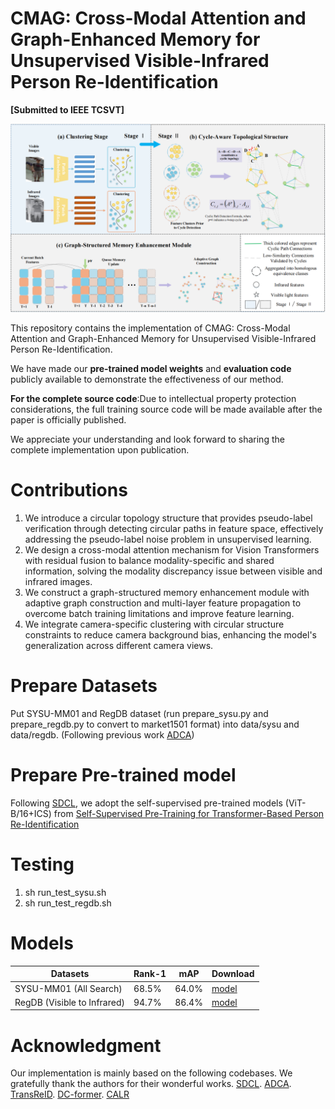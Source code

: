 # CMAG: Cross-Modal Attention and Graph-Enhanced Memory for Unsupervised Visible-Infrared Person Re-Identification

**[Submitted to IEEE TCSVT]**

![](https://raw.githubusercontent.com/hurryup186/CMAG/main/fig/CMAG.png)


This repository contains the implementation of CMAG: Cross-Modal Attention and Graph-Enhanced Memory for Unsupervised Visible-Infrared Person Re-Identification.



We have made our **pre-trained model weights** and **evaluation code** publicly available to demonstrate the effectiveness of our method. 

**For the complete source code**:Due to intellectual property protection considerations, the full training source code will be made available after the paper is officially published. 

We appreciate your understanding and look forward to sharing the complete implementation upon publication.

# Contributions

1. We introduce a circular topology structure that provides pseudo-label verification through detecting circular paths in feature space, effectively addressing the pseudo-label noise problem in unsupervised learning.
2. We design a cross-modal attention mechanism for Vision Transformers with residual fusion to balance modality-specific and shared information, solving the modality discrepancy issue between visible and infrared images.
3. We construct a graph-structured memory enhancement module with adaptive graph construction and multi-layer feature propagation to overcome batch training limitations and improve feature learning.
4. We integrate camera-specific clustering with circular structure constraints to reduce camera background bias, enhancing the model's generalization across different camera views.

# Prepare Datasets

Put SYSU-MM01 and RegDB dataset (run prepare_sysu.py and prepare_regdb.py to convert to market1501 format) into data/sysu and data/regdb. (Following previous work [ADCA](https://github.com/yangbincv/ADCA))

# Prepare Pre-trained model

Following [SDCL](https://github.com/yangbincv/SDCL), we adopt the self-supervised pre-trained models (ViT-B/16+ICS) from [Self-Supervised Pre-Training for Transformer-Based Person Re-Identification](https://github.com/damo-cv/TransReID-SSL?tab=readme-ov-file)

# Testing

1. sh run_test_sysu.sh
2. sh run_test_regdb.sh

# Models

| Datasets | Rank-1 | mAP | Download |
| --- | --- | --- | --- |
| SYSU-MM01 (All Search) | 68.5% | 64.0% | [model](https://drive.google.com/drive/folders/1zTwPklmSfa_-kewe8JUQtK6o3GnWtL_O?usp=sharing) |
| RegDB (Visible to Infrared) | 94.7% | 86.4% | [model](https://drive.google.com/drive/folders/1MQC19Veykeo4eFk_LVAmJCwtynpmS0Mc?usp=drive_link) |

# Acknowledgment

Our implementation is mainly based on the following codebases. We gratefully thank the authors for their wonderful works.
[SDCL](https://github.com/yangbincv/SDCL). [ADCA](https://github.com/yangbincv/ADCA). [TransReID](https://github.com/damo-cv/TransReID-SSL?tab=readme-ov-file). [DC-former](https://github.com/ant-research/Diverse-and-Compact-Transformer). [CALR](https://github.com/leeBooMla/CALR)
